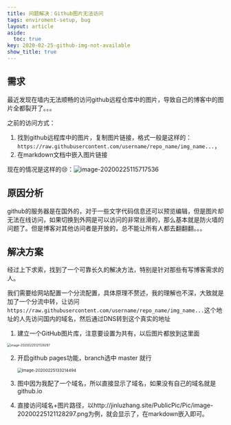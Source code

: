 ```yaml
---
title: 问题解决：Github图片无法访问
tags: enviroment-setup, bug
layout: article
aside:
  toc: true
key: 2020-02-25-github-img-not-available
show_title: true
---
```



## 需求

最近发现在墙内无法顺畅的访问github远程仓库中的图片，导致自己的博客中的图片全都裂开了。。。
<!--more-->
之前的访问方式：

1. 找到github远程库中的图片，复制图片链接，格式一般是这样的：`https://raw.githubusercontent.com/username/repo_name/img_name...`， 
2. 在markdown文档中嵌入图片链接

现在的情况是这样的:cry:：![image-20200225115717536](https://jinluzhang.site/PublicPic/Pic/image-20200225115717536.png)

## 原因分析

github的服务器是在国外的，对于一些文字代码信息还可以预览编辑，但是图片却无法在线访问，如果切换到外网是可以访问的非常丝滑的，那么基本就是防火墙的问题了。但是博客对其他访问者是开放的，总不能让所有人都去翻翻翻。。。

## 解决方案

经过上下求索，找到了一个可靠长久的解决方法，特别是针对那些有写博客需求的人。

我们需要给网站配置一个分流配置，具体原理不赘述，我的理解也不深，大致就是加了一个分流中转，让访问`https://raw.githubusercontent.com/username/repo_name/img_name...`这个地址的人先访问国内的域名，然后通过DNS转到这个真实的地址

1. 建立一个GitHub图片库，注意要设置为共有，以后图片都放到这里面

<img src="https://jinluzhang.site/PublicPic/Pic/image-20200225121128297.png" alt="image-20200225121128297" style="zoom:50%;" />

2. 开启github pages功能，branch选中 master 就行

   <img src="https://jinluzhang.site/PublicPic/Pic/image-20200225133214494.png" alt="image-20200225133214494" style="zoom: 67%;" />

3. 图中因为我配了一个域名，所以直接显示了域名，如果没有自己的域名就是github.io
4. 直接访问域名+图片路径，以http://jinluzhang.site/PublicPic/Pic/image-20200225121128297.png为例，就会显示了，在markdown嵌入即可。